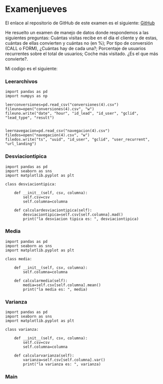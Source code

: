 # Examenjueves

El enlace al repositorio de GitHub de este examen es el siguiente: [GitHub](https://github.com/jzazooro/Examenjueves.git)

He resuelto un examen de manejo de datos donde respondemos a las siguientes preguntas: Cuántas visitas recibe en el día el cliente y de estas,   cuántas de ellas convierten y cuántas no (en %); Por tipo de conversión (CALL o FORM), ¿Cuántas hay de cada una?; Porcentaje de usuarios recurrentes sobre el total de usuarios; Coche más visitado. ¿Es el que más convierte?.

Mi codigo es el siguiente: 

### Leerarchivos

```
import pandas as pd 
import numpys as np 

leerconversiones=pd.read_csv("conversiones(4).csv")
fileuno=open("conversiones(4).csv", "w")
fileuno.write("date", "hour", "id_lead", "id_user", "gclid", "lead_type", "result")


leernavegacion=pd.read_csv("navegacion(4).csv")
filedos=open("navegacion(4).csv", "w")
filedos.write("ts", "uuid", "id_user", "gclid", "user_recurrent", "url_landing")
```

### Desviaciontipica

```
import pandas as pd 
import seaborn as sns
import matplotlib.pyplot as plt

class desviaciontipica:

    def __init__(self, csv, columna):
        self.csv=csv
        self.columna=columna

    def calculardesviaciontipica(self):
        desviaciontipica=self.csv[self.columna].mad()
        print("la desviacion tipica es: ", desviaciontipica)
```

### Media

```
import pandas as pd
import seaborn as sns 
import matplotlib.pyplot as plt 

class media:

    def __init__(self, csv, columna):
        self.columna=columna

    def calcularmedia(self):
        media=self.csv[self.columna].mean()
        print("la media es: ", media)   
```

### Varianza

```
import pandas as pd 
import seaborn as sns 
import matplotlib.pyplot as plt 

class varianza:

    def __init__(self, csv, columna):
        self.csv=csv
        self.columna=columna

    def calcularvarianza(self):
        varianza=self.csv[self.columna].var()
        print("la varianza es: ", varianza)
```

### Main

```

```
